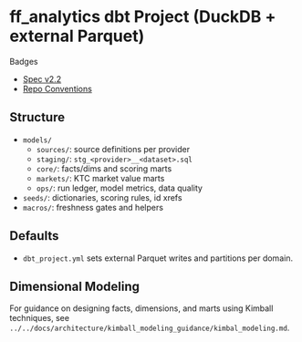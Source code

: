 # ff_analytics dbt Project (DuckDB + external Parquet)

Badges

- [Spec v2.2](../../docs/spec/SPEC-1_v_2.2.md)
- [Repo Conventions](../../docs/dev/repo_conventions_and_structure.md)

## Structure

- `models/`
  - `sources/`: source definitions per provider
  - `staging/`: `stg_<provider>__<dataset>.sql`
  - `core/`: facts/dims and scoring marts
  - `markets/`: KTC market value marts
  - `ops/`: run ledger, model metrics, data quality
- `seeds/`: dictionaries, scoring rules, id xrefs
- `macros/`: freshness gates and helpers

## Defaults

- `dbt_project.yml` sets external Parquet writes and partitions per domain.

## Dimensional Modeling

For guidance on designing facts, dimensions, and marts using Kimball techniques, see `../../docs/architecture/kimball_modeling_guidance/kimbal_modeling.md`.
